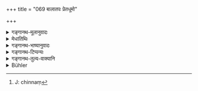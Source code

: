 +++
title = "069 बालातपः प्रेतधूमो"

+++

<details><summary>गङ्गानथ-मूलानुवादः</summary>

The young sun and the smoke from the dead body, should be avoided, as also a broken seat. He shall not cut his nails and hair, nob shall he tear his nails with his teeth.—(69)
</details>

<details><summary>मेधातिथिः</summary>

प्रथमोदिते सवितरि मुहूर्तत्रयं **बालातप**व्यपदेशः । **प्रेतधूमो** दह्यमानस्य शवस्य यः । **आसनं भिन्नं**[^१५०] छिद्रितं भग्नम् । एतद् **वर्ज्यम्** । **नखानि रोमाणि च न छिन्द्यात्** स्वयं व्यसनेन, अतिप्रवृद्धानि तु नापितेन कारयेत् । **दन्तैश् च नखान् नोत्पाटयेत्** प्रवृद्धान् अपि ।


[^१५०]:
     J: chinnaṃ

- <u>अन्ये</u> त्व् एवम् अभिसंबध्नन्ति । **न छिन्द्यान् नखरोमाणि दन्तैर्** इति । नखांश् च दन्तेनापि न पातयेत् । 

- नखभङ्गयोजनासु हि कामिन्यो नाना नखान् दारयन्ति ॥ ४.६९ ॥
</details>

<details><summary>गङ्गानथ-भाष्यानुवादः</summary>

For three ‘*muhūrtas*’ after rising, the sun is called the ‘young sun,’

‘*Smoke from the dead body*’—that which rises from a dead body being burnt.

‘*Broken seat*’—*i.e*., that which is torn, or with holes, or injured. All this should be avoided.

‘*He* *shall not cut his nails and hair*’—himself; when they have grown too long, he should get them cut by the barber.

He should not tear his nails—even though they may have become very long—with his teeth.

Others construe as follows:—‘He shall not cut bis nails and hair with his teeth,—aud the nails he shall not cut even with his teeth.’

Young women often tear their nails, in the process of adorning, them.—(69)
</details>

<details><summary>गङ्गानथ-टिप्पन्यः</summary>

‘*Bālātapaḥ*’—The morning sun’ (Medhātithi);—‘the Sun in the sign of Virgo, *i.e*., the autumnal Sun’ (Rāghavānanda).

‘*Na chindyānnakharomāni*’—‘He should not clip his nails or hair,’—‘himself, *i.e*., he should employ a barber’ (Medhātithi and Govindarāja),—‘before they have grown long’ (Kullūka),—‘except at the proper time for dipping’ (Nandana).

This verse is quoted in *Aparārka* (p. 183);—and in *Saṃskāramayūkha* (p. 71), which explains ‘*Bālātapa*’ as the ‘autumnal Sun’ \[‘*Bāla*’ standing for the zodiacal sign of *Kanyā*, Virgo, and it is during the month of *Kārtika* that the *Sun* (*ātapa*) is in that sign\].
</details>

<details><summary>गङ्गानथ-तुल्य-वाक्यानि</summary>

*Viṣṇu* (71.44, 46).—‘He shall not cut his nails or hair with his teeth;
he shall avoid sitting under the young sun.’

*Yājñavalkya* (1.139).—‘He should avoid the smoke issuing from the dead
body.’
</details>

<details><summary>Bühler</summary>

069	The morning sun, the smoke rising from a (burning) corpse, and a broken seat must be avoided. Let him not clip his nails or hair, and not tear his nails with his teeth.
</details>
